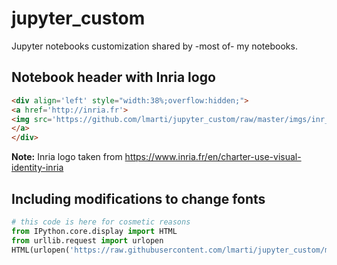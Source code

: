 # jupyter_custom

Jupyter notebooks customization shared by -most of- my notebooks.

## Notebook header with Inria logo

```html
<div align='left' style="width:38%;overflow:hidden;">
<a href='http://inria.fr'>
<img src='https://github.com/lmarti/jupyter_custom/raw/master/imgs/inr_logo_rouge.png' alt='Inria logo' title='Inria'/>
</a>
</div>
```

**Note:** Inria logo taken from https://www.inria.fr/en/charter-use-visual-identity-inria

## Including modifications to change fonts

```python
# this code is here for cosmetic reasons
from IPython.core.display import HTML
from urllib.request import urlopen
HTML(urlopen('https://raw.githubusercontent.com/lmarti/jupyter_custom/master/custom.include').read().decode('utf-8'))
```
